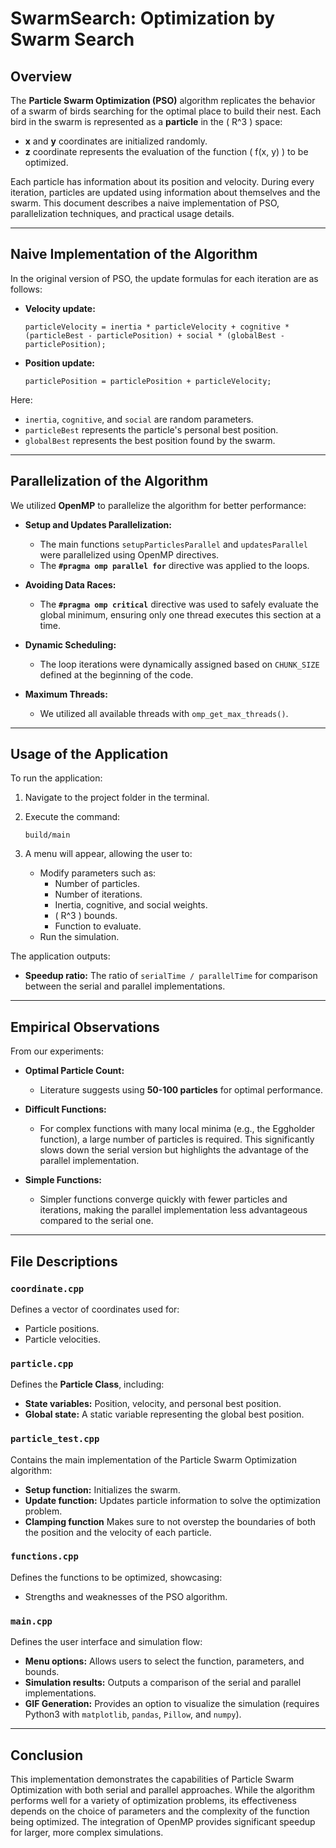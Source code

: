 # SwarmSearch: Optimization by Swarm Search

## Overview
The **Particle Swarm Optimization (PSO)** algorithm replicates the behavior of a swarm of birds searching for the optimal place to build their nest. Each bird in the swarm is represented as a **particle** in the \( R^3 \) space:

- **x** and **y** coordinates are initialized randomly.
- **z** coordinate represents the evaluation of the function \( f(x, y) \) to be optimized.

Each particle has information about its position and velocity. During every iteration, particles are updated using information about themselves and the swarm. This document describes a naive implementation of PSO, parallelization techniques, and practical usage details.

---

## Naive Implementation of the Algorithm
In the original version of PSO, the update formulas for each iteration are as follows:

- **Velocity update:**
  ```
  particleVelocity = inertia * particleVelocity + cognitive * (particleBest - particlePosition) + social * (globalBest - particlePosition);
  ```

- **Position update:**
  ```
  particlePosition = particlePosition + particleVelocity;
  ```

Here:
- `inertia`, `cognitive`, and `social` are random parameters.
- `particleBest` represents the particle's personal best position.
- `globalBest` represents the best position found by the swarm.

---

## Parallelization of the Algorithm
We utilized **OpenMP** to parallelize the algorithm for better performance:

- **Setup and Updates Parallelization:**
  - The main functions `setupParticlesParallel` and `updatesParallel` were parallelized using OpenMP directives.
  - The **`#pragma omp parallel for`** directive was applied to the loops.

- **Avoiding Data Races:**
  - The **`#pragma omp critical`** directive was used to safely evaluate the global minimum, ensuring only one thread executes this section at a time.

- **Dynamic Scheduling:**
  - The loop iterations were dynamically assigned based on `CHUNK_SIZE` defined at the beginning of the code.

- **Maximum Threads:**
  - We utilized all available threads with `omp_get_max_threads()`.

---

## Usage of the Application
To run the application:

1. Navigate to the project folder in the terminal.
2. Execute the command:
   ```
   build/main
   ```

3. A menu will appear, allowing the user to:
   - Modify parameters such as:
     - Number of particles.
     - Number of iterations.
     - Inertia, cognitive, and social weights.
     - \( R^3 \) bounds.
     - Function to evaluate.
   - Run the simulation.

The application outputs:
- **Speedup ratio:** The ratio of `serialTime / parallelTime` for comparison between the serial and parallel implementations.

---

## Empirical Observations
From our experiments:

- **Optimal Particle Count:**
  - Literature suggests using **50-100 particles** for optimal performance.

- **Difficult Functions:**
  - For complex functions with many local minima (e.g., the Eggholder function), a large number of particles is required. This significantly slows down the serial version but highlights the advantage of the parallel implementation.

- **Simple Functions:**
  - Simpler functions converge quickly with fewer particles and iterations, making the parallel implementation less advantageous compared to the serial one.

---

## File Descriptions

### `coordinate.cpp`
Defines a vector of coordinates used for:
- Particle positions.
- Particle velocities.

### `particle.cpp`
Defines the **Particle Class**, including:
- **State variables:** Position, velocity, and personal best position.
- **Global state:** A static variable representing the global best position.

### `particle_test.cpp`
Contains the main implementation of the Particle Swarm Optimization algorithm:
- **Setup function:** Initializes the swarm.
- **Update function:** Updates particle information to solve the optimization problem.
- **Clamping function** Makes sure to not overstep the boundaries of both the position and the velocity of each particle.

### `functions.cpp`
Defines the functions to be optimized, showcasing:
- Strengths and weaknesses of the PSO algorithm.

### `main.cpp`
Defines the user interface and simulation flow:
- **Menu options:** Allows users to select the function, parameters, and bounds.
- **Simulation results:** Outputs a comparison of the serial and parallel implementations.
- **GIF Generation:** Provides an option to visualize the simulation (requires Python3 with `matplotlib`, `pandas`, `Pillow`, and `numpy`).

---

## Conclusion
This implementation demonstrates the capabilities of Particle Swarm Optimization with both serial and parallel approaches. While the algorithm performs well for a variety of optimization problems, its effectiveness depends on the choice of parameters and the complexity of the function being optimized. The integration of OpenMP provides significant speedup for larger, more complex simulations.
